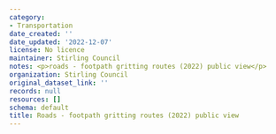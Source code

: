 ```yaml
---
category:
- Transportation
date_created: ''
date_updated: '2022-12-07'
license: No licence
maintainer: Stirling Council
notes: <p>roads - footpath gritting routes (2022) public view</p>
organization: Stirling Council
original_dataset_link: ''
records: null
resources: []
schema: default
title: Roads - footpath gritting routes (2022) public view
---
```

